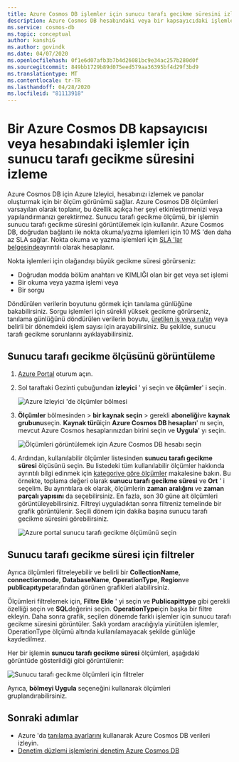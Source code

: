 ```yaml
---
title: Azure Cosmos DB işlemler için sunucu tarafı gecikme süresini izleme
description: Azure Cosmos DB hesabındaki veya bir kapsayıcıdaki işlemler için sunucu gecikmesini nasıl izleyeceğinizi öğrenin. Azure Cosmos DB hesabının sahipleri, Azure Cosmos hesaplarınızla sunucu tarafı gecikme sorunlarını anlayabilir.
ms.service: cosmos-db
ms.topic: conceptual
author: kanshiG
ms.author: govindk
ms.date: 04/07/2020
ms.openlocfilehash: 0f1e6d07afb3b7b4d26081bc9e34ac257b280d0f
ms.sourcegitcommit: 849bb1729b89d075eed579aa36395bf4d29f3bd9
ms.translationtype: MT
ms.contentlocale: tr-TR
ms.lasthandoff: 04/28/2020
ms.locfileid: "81113918"
---
```

# <a name="how-to-monitor-the-server-side-latency-for-operations-in-an-azure-cosmos-db-container-or-account"></a>Bir Azure Cosmos DB kapsayıcısı veya hesabındaki işlemler için sunucu tarafı gecikme süresini izleme

Azure Cosmos DB için Azure Izleyici, hesabınızı izlemek ve panolar oluşturmak için bir ölçüm görünümü sağlar. Azure Cosmos DB ölçümleri varsayılan olarak toplanır, bu özellik açıkça her şeyi etkinleştirmenizi veya yapılandırmanızı gerektirmez. Sunucu tarafı gecikme ölçümü, bir işlemin sunucu tarafı gecikme süresini görüntülemek için kullanılır. Azure Cosmos DB, doğrudan bağlantı ile nokta okuma/yazma işlemleri için 10 MS 'den daha az SLA sağlar. Nokta okuma ve yazma işlemleri için [SLA 'lar belgesinde](https://azure.microsoft.com/support/legal/sla/cosmos-db/v1_3/)ayrıntılı olarak hesaplanır.

Nokta işlemleri için olağandışı büyük gecikme süresi görürseniz:

* Doğrudan modda bölüm anahtarı ve KIMLIĞI olan bir get veya set işlemi
* Bir okuma veya yazma işlemi veya
* Bir sorgu

Döndürülen verilerin boyutunu görmek için tanılama günlüğüne bakabilirsiniz. Sorgu işlemleri için sürekli yüksek gecikme görürseniz, tanılama günlüğünü döndürülen verilerin boyutu, [üretilen iş veya ru/sn](cosmosdb-monitor-resource-logs.md#diagnostic-queries) veya belirli bir dönemdeki işlem sayısı için arayabilirsiniz. Bu şekilde, sunucu tarafı gecikme sorunlarını ayıklayabilirsiniz.

## <a name="view-the-server-side-latency-metric"></a>Sunucu tarafı gecikme ölçüsünü görüntüleme

1. [Azure Portal](https://portal.azure.com/) oturum açın.

1. Sol taraftaki Gezinti çubuğundan **izleyici** ' yi seçin ve **ölçümler**' i seçin.

   ![Azure Izleyici 'de ölçümler bölmesi](./media/monitor-server-side-latency/monitor-metrics-blade.png)

1. **Ölçümler** bölmesinden > **bir kaynak seçin** > gerekli **aboneliği**ve **kaynak grubunu**seçin. **Kaynak türü**için **Azure Cosmos DB hesapları**' nı seçin, mevcut Azure Cosmos hesaplarınızdan birini seçin ve **Uygula**' yı seçin.
   
   ![Ölçümleri görüntülemek için Azure Cosmos DB hesabı seçin](./media/monitor-server-side-latency/select-cosmos-db-account.png)

1. Ardından, kullanılabilir ölçümler listesinden **sunucu tarafı gecikme süresi** ölçüsünü seçin. Bu listedeki tüm kullanılabilir ölçümler hakkında ayrıntılı bilgi edinmek için [kategoriye göre ölçümler](monitor-cosmos-db-reference.md) makalesine bakın. Bu örnekte, toplama değeri olarak **sunucu tarafı gecikme süresi** ve **Ort** ' i seçelim. Bu ayrıntılara ek olarak, ölçümlerin **zaman aralığını** ve **zaman parçalı yapısını** da seçebilirsiniz. En fazla, son 30 güne ait ölçümleri görüntüleyebilirsiniz.  Filtreyi uyguladıktan sonra filtreniz temelinde bir grafik görüntülenir. Seçili dönem için dakika başına sunucu tarafı gecikme süresini görebilirsiniz.  

   ![Azure portal sunucu tarafı gecikme ölçümünü seçin](./media/monitor-server-side-latency/server-side-latency-metric.png)

## <a name="filters-for-server-side-latency"></a>Sunucu tarafı gecikme süresi için filtreler

Ayrıca ölçümleri filtreleyebilir ve belirli bir **CollectionName**, **connectionmode**, **DatabaseName**, **OperationType**, **Region**ve **publicapıtype**tarafından görünen grafikleri alabilirsiniz. 

Ölçümleri filtrelemek için, **Filtre Ekle** ' yi seçin ve **Publicapittype** gibi gerekli özelliği seçin ve **SQL**değerini seçin. **OperationType**için başka bir filtre ekleyin. Daha sonra grafik, seçilen dönemde farklı işlemler için sunucu tarafı gecikme süresini görüntüler. Saklı yordam aracılığıyla yürütülen işlemler, OperationType ölçümü altında kullanılamayacak şekilde günlüğe kaydedilmez.

Her bir işlemin **sunucu tarafı gecikme süresi** ölçümleri, aşağıdaki görüntüde gösterildiği gibi görüntülenir:

![Sunucu tarafı gecikme ölçümleri için filtreler](./media/monitor-server-side-latency/server-side-latency-filters.png)

Ayrıca, **bölmeyi Uygula** seçeneğini kullanarak ölçümleri gruplandırabilirsiniz.  

## <a name="next-steps"></a>Sonraki adımlar

* Azure 'da [tanılama ayarlarını](cosmosdb-monitor-resource-logs.md) kullanarak Azure Cosmos DB verileri izleyin.
* [Denetim düzlemi işlemlerini denetim Azure Cosmos DB](audit-control-plane-logs.md)